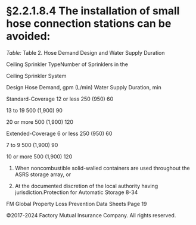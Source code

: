 # §2.2.1.8.4 The installation of small hose connection stations can be avoided:



_Table:_ Table 2. Hose Demand Design and Water Supply Duration

Ceiling Sprinkler TypeNumber of Sprinklers in the

Ceiling Sprinkler System

Design Hose Demand, gpm (L/min) Water Supply Duration, min

Standard-Coverage 12 or less 250 (950) 60

13 to 19 500 (1,900) 90

20 or more 500 (1,900) 120

Extended-Coverage 6 or less 250 (950) 60

7 to 9 500 (1,900) 90

10 or more 500 (1,900) 120

1. When noncombustible solid-walled containers are used throughout the ASRS storage array, or

2. At the documented discretion of the local authority having jurisdiction.Protection for Automatic Storage 8-34

FM Global Property Loss Prevention Data Sheets Page 19

©2017-2024 Factory Mutual Insurance Company. All rights reserved.